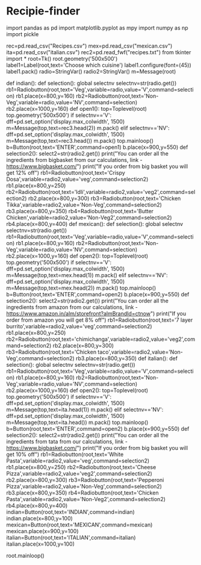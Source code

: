 # Recipie-finder
import pandas as pd
import matplotlib.pyplot as mpy
import numpy as np
import pickle

rec=pd.read_csv("Recipes.csv")
mex=pd.read_csv("mexican.csv")
ita=pd.read_csv("italian.csv")
rec2=pd.read_fwf("recipes.txt")
from tkinter import *
root=Tk()
root.geometry('500x500')
label1=Label(root,text='Choose which cuisine')
label1.configure(font=(45))
label1.pack()
radio=StringVar()
radio2=StringVar()
m=Message(root)


def indian():
    def selection():
        global selectnv
        selectnv=str(radio.get())
    rb1=Radiobutton(root,text='Veg',variable=radio,value='V',command=selection)
    rb1.place(x=800,y=160)
    rb2=Radiobutton(root,text='Non-Veg',variable=radio,value='NV',command=selection)
    rb2.place(x=1000,y=160)
    def open1():
        top=Toplevel(root)
        top.geometry('500x500')
        if selectnv=='V':
            dff=pd.set_option('display.max_colwidth', 1500)
            m=Message(top,text=rec3.head(2))
            m.pack()
        elif selectnv=='NV':
            dff=pd.set_option('display.max_colwidth', 1500)
            m=Message(top,text=rec3.head())
            m.pack()
        top.mainloop()
    b=Button(root,text='ENTER',command=open1)
    b.place(x=900,y=550)
    def selection2():
        select2=str(radio2.get())
    print("You can order all the ingredients from bigbasket from our calculations, link - https://www.bigbasket.com/")
    print("If you order from big basket you will get 12% off")
    rb1=Radiobutton(root,text='Crispy Dosa',variable=radio2,value='veg',command=selection2)
    rb1.place(x=800,y=250)
    rb2=Radiobutton(root,text='Idli',variable=radio2,value='veg2',command=selection2)
    rb2.place(x=800,y=300)
    rb3=Radiobutton(root,text='Chicken Tikka',variable=radio2,value='Non-Veg',command=selection2)
    rb3.place(x=800,y=350)
    rb4=Radiobutton(root,text='Butter Chicken',variable=radio2,value='Non-Veg2',command=selection2)
    rb4.place(x=800,y=400)
def mexican():
    def selection():
        global selectnv
        selectnv=str(radio.get())
    rb1=Radiobutton(root,text='Veg',variable=radio,value='V',command=selection)
    rb1.place(x=800,y=160)
    rb2=Radiobutton(root,text='Non-Veg',variable=radio,value='NV',command=selection)
    rb2.place(x=1000,y=160)
    def open2():
        top=Toplevel(root)
        top.geometry('500x500')
        if selectnv=='V':
            dff=pd.set_option('display.max_colwidth', 1500)
            m=Message(top,text=mex.head(1))
            m.pack()
        elif selectnv=='NV':
            dff=pd.set_option('display.max_colwidth', 1500)
            m=Message(top,text=mex.head(2))
            m.pack()
        top.mainloop()
    b=Button(root,text='ENTER',command=open2)
    b.place(x=900,y=550)
    def selection2():
        select2=str(radio2.get())
    print("You can order all the ingredients from amazon from our calculations, link - https://www.amazon.in/alm/storefront?almBrandId=ctnow")
    print("If you order from amazon you will get 8% off")
    rb1=Radiobutton(root,text='7 layer burrito',variable=radio2,value='veg',command=selection2)
    rb1.place(x=800,y=250)
    rb2=Radiobutton(root,text='chimichanga',variable=radio2,value='veg2',command=selection2)
    rb2.place(x=800,y=300)
    rb3=Radiobutton(root,text='Chicken taco',variable=radio2,value='Non-Veg',command=selection2)
    rb3.place(x=800,y=350)
def italian():
    def selection():
        global selectnv
        selectnv=str(radio.get())
    rb1=Radiobutton(root,text='Veg',variable=radio,value='V',command=selection)
    rb1.place(x=800,y=160)
    rb2=Radiobutton(root,text='Non-Veg',variable=radio,value='NV',command=selection)
    rb2.place(x=1000,y=160)
    def open2():
        top=Toplevel(root)
        top.geometry('500x500')
        if selectnv=='V':
            dff=pd.set_option('display.max_colwidth', 1500)
            m=Message(top,text=ita.head(1))
            m.pack()
        elif selectnv=='NV':
            dff=pd.set_option('display.max_colwidth', 1500)
            m=Message(top,text=ita.head())
            m.pack()
        top.mainloop()
    b=Button(root,text='ENTER',command=open2)
    b.place(x=900,y=550)
    def selection2():
        select2=str(radio2.get())
    print("You can order all the ingredients from tata from our calculations, link - https://www.bigbasket.com/")
    print("If you order from big basket you will get 10% off")
    rb1=Radiobutton(root,text='White Pasta',variable=radio2,value='veg',command=selection2)
    rb1.place(x=800,y=250)
    rb2=Radiobutton(root,text='Cheese Pizza',variable=radio2,value='veg2',command=selection2)
    rb2.place(x=800,y=300)
    rb3=Radiobutton(root,text='Pepperoni Pizza',variable=radio2,value='Non-Veg',command=selection2)
    rb3.place(x=800,y=350)
    rb4=Radiobutton(root,text='Chicken Pasta',variable=radio2,value='Non-Veg2',command=selection2)
    rb4.place(x=800,y=400)
indian=Button(root,text='INDIAN',command=indian)
indian.place(x=800,y=100)
mexican=Button(root,text='MEXICAN',command=mexican)
mexican.place(x=900,y=100)
italian=Button(root,text='ITALIAN',command=italian)
italian.place(x=1000,y=100)




root.mainloop()
